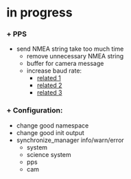 # in progress

### + PPS
- send NMEA string take too much time
    - remove unnecessary NMEA string
    - buffer for camera message
    - increase baud rate:
        - [related 1](https://forums.developer.nvidia.com/t/non-standard-baud-rate-for-the-uart/110323)
        - [related 2](https://forums.developer.nvidia.com/t/how-to-make-nanos-uart-work-at-about-8mbps-baudrate/110229#5418557)
        - [related 3](https://forums.developer.nvidia.com/t/ths0-uart-is-not-receiving-any-data/197054/12)

### + Configuration:
- change good namespace
- change good init output
- synchronize_manager info/warn/error
    - system
    - science system
    - pps
    - cam
